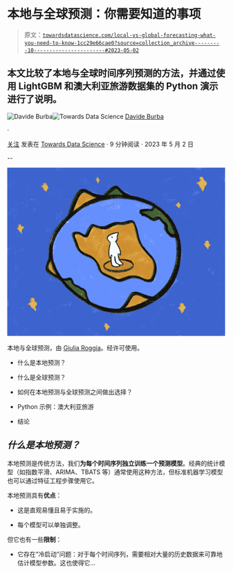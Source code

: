 # 本地与全球预测：你需要知道的事项

> 原文：[`towardsdatascience.com/local-vs-global-forecasting-what-you-need-to-know-1cc29e66cae0?source=collection_archive---------10-----------------------#2023-05-02`](https://towardsdatascience.com/local-vs-global-forecasting-what-you-need-to-know-1cc29e66cae0?source=collection_archive---------10-----------------------#2023-05-02)

## 本文比较了本地与全球时间序列预测的方法，并通过使用 LightGBM 和澳大利亚旅游数据集的 Python 演示进行了说明。

[](https://medium.com/@davide.burba?source=post_page-----1cc29e66cae0--------------------------------)![Davide Burba](https://medium.com/@davide.burba?source=post_page-----1cc29e66cae0--------------------------------)[](https://towardsdatascience.com/?source=post_page-----1cc29e66cae0--------------------------------)![Towards Data Science](https://towardsdatascience.com/?source=post_page-----1cc29e66cae0--------------------------------) [Davide Burba](https://medium.com/@davide.burba?source=post_page-----1cc29e66cae0--------------------------------)

·

[关注](https://medium.com/m/signin?actionUrl=https%3A%2F%2Fmedium.com%2F_%2Fsubscribe%2Fuser%2F9f58aaaeaed7&operation=register&redirect=https%3A%2F%2Ftowardsdatascience.com%2Flocal-vs-global-forecasting-what-you-need-to-know-1cc29e66cae0&user=Davide+Burba&userId=9f58aaaeaed7&source=post_page-9f58aaaeaed7----1cc29e66cae0---------------------post_header-----------) 发表在 [Towards Data Science](https://towardsdatascience.com/?source=post_page-----1cc29e66cae0--------------------------------) · 9 分钟阅读 · 2023 年 5 月 2 日[](https://medium.com/m/signin?actionUrl=https%3A%2F%2Fmedium.com%2F_%2Fvote%2Ftowards-data-science%2F1cc29e66cae0&operation=register&redirect=https%3A%2F%2Ftowardsdatascience.com%2Flocal-vs-global-forecasting-what-you-need-to-know-1cc29e66cae0&user=Davide+Burba&userId=9f58aaaeaed7&source=-----1cc29e66cae0---------------------clap_footer-----------)

--

[](https://medium.com/m/signin?actionUrl=https%3A%2F%2Fmedium.com%2F_%2Fbookmark%2Fp%2F1cc29e66cae0&operation=register&redirect=https%3A%2F%2Ftowardsdatascience.com%2Flocal-vs-global-forecasting-what-you-need-to-know-1cc29e66cae0&source=-----1cc29e66cae0---------------------bookmark_footer-----------)![](img/4b226d455de07e4891301fc3a307c7a3.png)

本地与全球预测，由 [Giulia Roggia](https://www.instagram.com/giulia_roggia__/)。经许可使用。

+   什么是本地预测？

+   什么是全球预测？

+   如何在本地预测与全球预测之间做出选择？

+   Python 示例：澳大利亚旅游

+   结论

## ***什么是本地预测？***

本地预测是传统方法，我们**为每个时间序列独立训练一个预测模型**。经典的统计模型（如指数平滑、ARIMA、TBATS 等）通常使用这种方法，但标准机器学习模型也可以通过特征工程步骤使用它。

本地预测具有**优点**：

+   这是直观易懂且易于实施的。

+   每个模型可以单独调整。

但它也有一些**限制**：

+   它存在“冷启动”问题：对于每个时间序列，需要相对大量的历史数据来可靠地估计模型参数。这也使得它…
